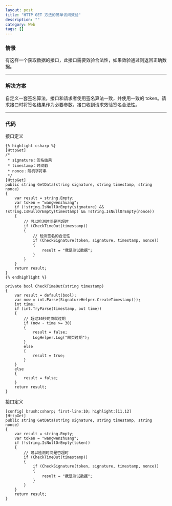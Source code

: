 ```yaml
---
layout: post
title: "HTTP GET 方法的简单访问效验"
description: ""
category: Web
tags: []
---
```


### 情景 ###

有这样一个获取数据的接口，此接口需要效验合法性，如果效验通过则返回正确数据。

****

### 解决方案 ###

自定义一套签名算法，接口和请求者使用签名算法一致，并使用一致的 token。请求接口时将签名结果作为必要参数，接口收到请求效验签名合法性。

****

### 代码 ###

接口定义

	{% highlight csharp %}
    [HttpGet]
    /*
     * signature：签名结果
     * timestamp：时间戳
     * nonce：随机字符串
     */
    [HttpGet]
    public string GetData(string signature, string timestamp, string nonce)
    {
        var result = string.Empty;
        var token = "wangwenzhuang";
        if (!string.IsNullOrEmpty(signature) && !string.IsNullOrEmpty(timestamp) && !string.IsNullOrEmpty(nonce))
        {
            // 可以检测时间是否超时
            if (CheckTimeOut(timestamp))
            {
                // 检测签名的合法性
                if (CheckSignature(token, signature, timestamp, nonce))
                {
                    result = "我是测试数据";
                }
            }
        }
        return result;
    }
	{% endhighlight %}
	
    private bool CheckTimeOut(string timestamp)
    {
        var result = default(bool);
        var now = int.Parse(SignatureHelper.CreateTimestamp());
        int time;
        if (int.TryParse(timestamp, out time))
        {
            // 超过30秒网页就过期
            if (now - time >= 30)
            {
                result = false;
                LogHelper.Log("网页过期");
            }
            else
            {
                result = true;
            }
        }
        else
        {
            result = false;
        }
        return result;
    }

接口定义

	[config] brush:csharp; first-line:10; highlight:[11,12]
    [HttpGet]
    public string GetData(string signature, string timestamp, string nonce)
    {
        var result = string.Empty;
        var token = "wangwenzhuang";
        if (!string.IsNullOrEmpty(token))
        {
            // 可以检测时间是否超时
            if (CheckTimeOut(timestamp))
            {
                if (CheckSignature(token, signature, timestamp, nonce))
                {
                    result = "我是测试数据";
                }
            }
        }
        return result;
    }
